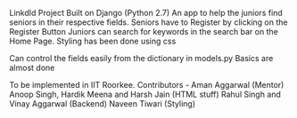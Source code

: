 LinkdId Project
Built on Django (Python 2.7)
	An app to help the juniors find seniors in their respective fields.
	Seniors have to Register by clicking on the Register Button
	Juniors can search for keywords in the search bar on the Home Page.
	Styling has been done using css
	
Can control the fields easily from the dictionary in models.py
Basics are almost done

To be implemented in IIT Roorkee.
Contributors - 
	Aman Aggarwal (Mentor)
	Anoop Singh, Hardik Meena and Harsh Jain (HTML stuff)
	Rahul Singh and Vinay Aggarwal (Backend)
	Naveen Tiwari (Styling)
